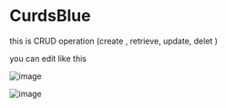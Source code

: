 # CurdsBlue
this is CRUD operation (create , retrieve, update, delet )

you can edit like this 

![image](https://user-images.githubusercontent.com/35266228/207597446-8a4588f8-009f-4065-bc6f-f2262844e9a4.png)


![image](https://user-images.githubusercontent.com/35266228/207597997-378f0fd1-984d-4617-9237-2ff0d18f5066.png)
